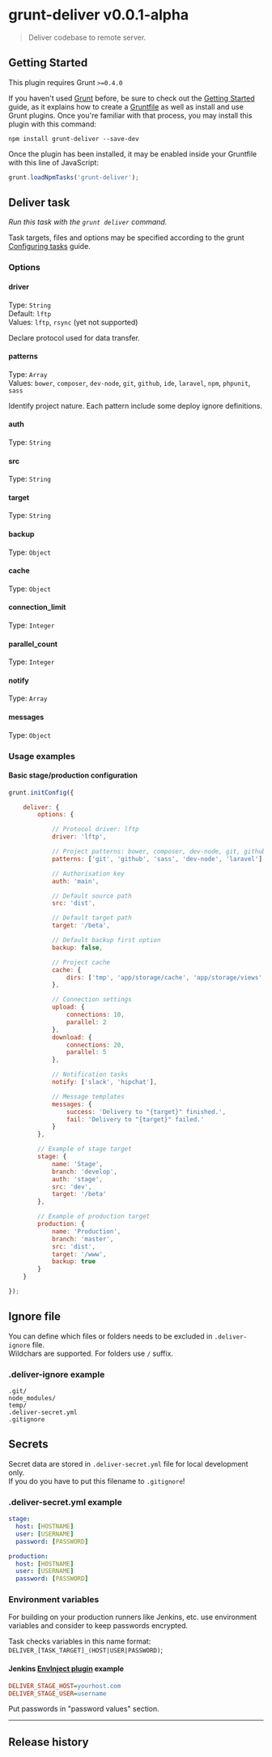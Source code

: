 # grunt-deliver v0.0.1-alpha

> Deliver codebase to remote server.

## Getting Started
This plugin requires Grunt `>=0.4.0`

If you haven't used [Grunt](http://gruntjs.com/) before, be sure to check out the [Getting Started](http://gruntjs.com/getting-started) guide, as it explains how to create a [Gruntfile](http://gruntjs.com/sample-gruntfile) as well as install and use Grunt plugins. Once you're familiar with that process, you may install this plugin with this command:

```shell
npm install grunt-deliver --save-dev
```

Once the plugin has been installed, it may be enabled inside your Gruntfile with this line of JavaScript:

```js
grunt.loadNpmTasks('grunt-deliver');
```

## Deliver task
_Run this task with the `grunt deliver` command._

Task targets, files and options may be specified according to the grunt [Configuring tasks](http://gruntjs.com/configuring-tasks) guide.

### Options

#### driver
Type: `String`  
Default: `lftp`  
Values: `lftp`, `rsync` (yet not supported)  

Declare protocol used for data transfer.

#### patterns
Type: `Array`  
Values: `bower`, `composer`, `dev-node`, `git`, `github`, `ide`, `laravel`, `npm`, `phpunit`, `sass`  

Identify project nature. Each pattern include some deploy ignore definitions.

#### auth
Type: `String`

#### src
Type: `String`

#### target
Type: `String`

#### backup
Type: `Object`

#### cache
Type: `Object`

#### connection_limit
Type: `Integer`

#### parallel_count
Type: `Integer`

#### notify
Type: `Array`

#### messages
Type: `Object`

### Usage examples

#### Basic stage/production configuration

```js
grunt.initConfig({

    deliver: {
        options: {

            // Protocol driver: lftp
            driver: 'lftp',

            // Project patterns: bower, composer, dev-node, git, github, ide, laravel, npm, phpunit, sass
            patterns: ['git', 'github', 'sass', 'dev-node', 'laravel'],

            // Authorisation key
            auth: 'main',

            // Default source path
            src: 'dist',

            // Default target path
            target: '/beta',

            // Default backup first option
            backup: false,

            // Project cache
            cache: {
                dirs: ['tmp', 'app/storage/cache', 'app/storage/views', 'app/storage/twig']
            },

            // Connection settings
            upload: {
                connections: 10,
                parallel: 2
            },
            download: {
                connections: 20,
                parallel: 5
            },

            // Notification tasks
            notify: ['slack', 'hipchat'],

            // Message templates
            messages: {
                success: 'Delivery to "{target}" finished.',
                fail: 'Delivery to "{target}" failed.'
            }
        },

        // Example of stage target
        stage: {
            name: 'Stage',
            branch: 'develop',
            auth: 'stage',
            src: 'dev',
            target: '/beta'
        },

        // Example of production target
        production: {
            name: 'Production',
            branch: 'master',
            src: 'dist',
            target: '/www',
            backup: true
        }
    }

});
```

## Ignore file
You can define which files or folders needs to be excluded in `.deliver-ignore` file.  
Wildchars are supported. For folders use `/` suffix.    

### .deliver-ignore example
```
.git/
node_modules/
temp/
.deliver-secret.yml
.gitignore
```

## Secrets
Secret data are stored in `.deliver-secret.yml` file for local development only.  
If you do you have to put this filename to `.gitignore`!
  
### .deliver-secret.yml example
```yml
stage:
  host: [HOSTNAME]
  user: [USERNAME]
  password: [PASSWORD]

production:
  host: [HOSTNAME]
  user: [USERNAME]
  password: [PASSWORD]
```

### Environment variables
For building on your production runners like Jenkins, etc. use environment variables 
and consider to keep passwords encrypted.  

Task checks variables in this name format:  
`DELIVER_[TASK_TARGET]_(HOST|USER|PASSWORD)`;

#### Jenkins [EnvInject plugin](https://wiki.jenkins-ci.org/display/JENKINS/EnvInject+Plugin) example
```ini
DELIVER_STAGE_HOST=yourhost.com  
DELIVER_STAGE_USER=username  
```
Put passwords in "password values" section.
 
---  

## Release history
